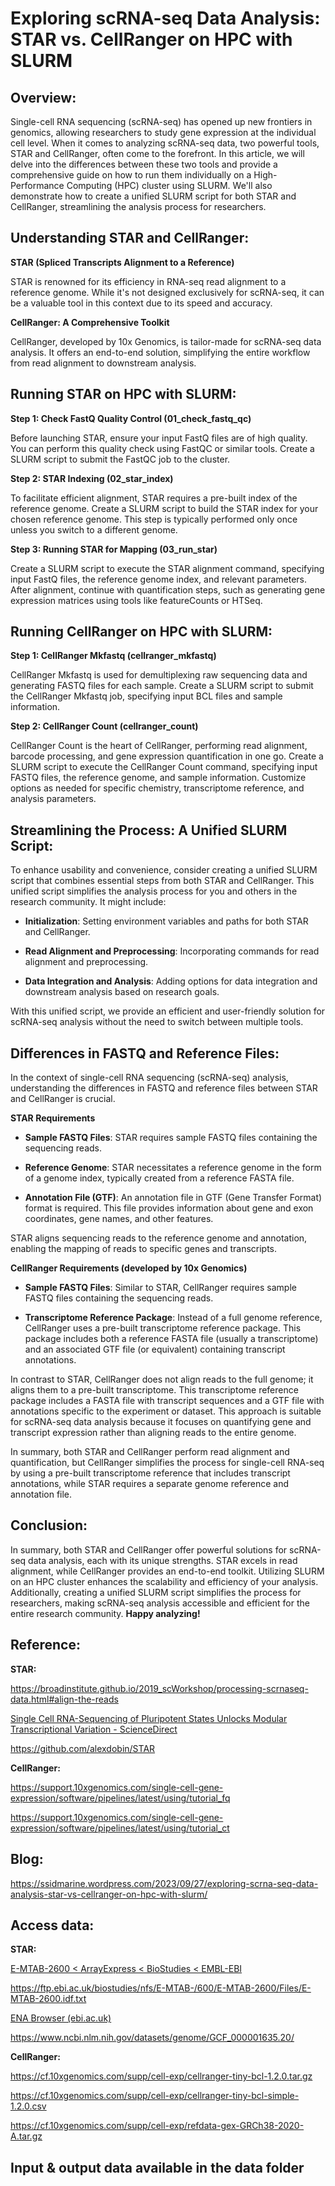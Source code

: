 # Exploring scRNA-seq Data Analysis: STAR vs. CellRanger on HPC with SLURM

## **Overview:**

Single-cell RNA sequencing (scRNA-seq) has opened up new frontiers in genomics, allowing researchers to study gene expression at the individual cell level. When it comes to analyzing scRNA-seq data, two powerful tools, STAR and CellRanger, often come to the forefront. In this article, we will delve into the differences between these two tools and provide a comprehensive guide on how to run them individually on a High-Performance Computing (HPC) cluster using SLURM. We'll also demonstrate how to create a unified SLURM script for both STAR and CellRanger, streamlining the analysis process for researchers.

## **Understanding STAR and CellRanger:**

**STAR (Spliced Transcripts Alignment to a Reference)**

STAR is renowned for its efficiency in RNA-seq read alignment to a reference genome. While it's not designed exclusively for scRNA-seq, it can be a valuable tool in this context due to its speed and accuracy.

**CellRanger: A Comprehensive Toolkit**

CellRanger, developed by 10x Genomics, is tailor-made for scRNA-seq data analysis. It offers an end-to-end solution, simplifying the entire workflow from read alignment to downstream analysis.

## **Running STAR on HPC with SLURM:**

**Step 1: Check FastQ Quality Control (01_check_fastq_qc)**

Before launching STAR, ensure your input FastQ files are of high quality. You can perform this quality check using FastQC or similar tools. Create a SLURM script to submit the FastQC job to the cluster.

**Step 2: STAR Indexing (02_star_index)**

To facilitate efficient alignment, STAR requires a pre-built index of the reference genome. Create a SLURM script to build the STAR index for your chosen reference genome. This step is typically performed only once unless you switch to a different genome.

**Step 3: Running STAR for Mapping (03_run_star)**

Create a SLURM script to execute the STAR alignment command, specifying input FastQ files, the reference genome index, and relevant parameters. After alignment, continue with quantification steps, such as generating gene expression matrices using tools like featureCounts or HTSeq.

## **Running CellRanger on HPC with SLURM:**

**Step 1: CellRanger Mkfastq (cellranger_mkfastq)**

CellRanger Mkfastq is used for demultiplexing raw sequencing data and generating FASTQ files for each sample. Create a SLURM script to submit the CellRanger Mkfastq job, specifying input BCL files and sample information.

**Step 2: CellRanger Count (cellranger_count)**

CellRanger Count is the heart of CellRanger, performing read alignment, barcode processing, and gene expression quantification in one go. Create a SLURM script to execute the CellRanger Count command, specifying input FASTQ files, the reference genome, and sample information. Customize options as needed for specific chemistry, transcriptome reference, and analysis parameters.

## **Streamlining the Process: A Unified SLURM Script:**

To enhance usability and convenience, consider creating a unified SLURM script that combines essential steps from both STAR and CellRanger. This unified script simplifies the analysis process for you and others in the research community. It might include:

-   **Initialization**: Setting environment variables and paths for both STAR and CellRanger.

-   **Read Alignment and Preprocessing**: Incorporating commands for read alignment and preprocessing.

-   **Data Integration and Analysis**: Adding options for data integration and downstream analysis based on research goals.

With this unified script, we provide an efficient and user-friendly solution for scRNA-seq analysis without the need to switch between multiple tools.

## **Differences in FASTQ and Reference Files:**

In the context of single-cell RNA sequencing (scRNA-seq) analysis, understanding the differences in FASTQ and reference files between STAR and CellRanger is crucial.

**STAR Requirements**

-   **Sample FASTQ Files**: STAR requires sample FASTQ files containing the sequencing reads.

-   **Reference Genome**: STAR necessitates a reference genome in the form of a genome index, typically created from a reference FASTA file.

-   **Annotation File (GTF)**: An annotation file in GTF (Gene Transfer Format) format is required. This file provides information about gene and exon coordinates, gene names, and other features.

STAR aligns sequencing reads to the reference genome and annotation, enabling the mapping of reads to specific genes and transcripts.

**CellRanger Requirements (developed by 10x Genomics)**

-   **Sample FASTQ Files**: Similar to STAR, CellRanger requires sample FASTQ files containing the sequencing reads.

-   **Transcriptome Reference Package**: Instead of a full genome reference, CellRanger uses a pre-built transcriptome reference package. This package includes both a reference FASTA file (usually a transcriptome) and an associated GTF file (or equivalent) containing transcript annotations.

In contrast to STAR, CellRanger does not align reads to the full genome; it aligns them to a pre-built transcriptome. This transcriptome reference package includes a FASTA file with transcript sequences and a GTF file with annotations specific to the experiment or dataset. This approach is suitable for scRNA-seq data analysis because it focuses on quantifying gene and transcript expression rather than aligning reads to the entire genome.

In summary, both STAR and CellRanger perform read alignment and quantification, but CellRanger simplifies the process for single-cell RNA-seq by using a pre-built transcriptome reference that includes transcript annotations, while STAR requires a separate genome reference and annotation file.

## **Conclusion:**

In summary, both STAR and CellRanger offer powerful solutions for scRNA-seq data analysis, each with its unique strengths. STAR excels in read alignment, while CellRanger provides an end-to-end toolkit. Utilizing SLURM on an HPC cluster enhances the scalability and efficiency of your analysis. Additionally, creating a unified SLURM script simplifies the process for researchers, making scRNA-seq analysis accessible and efficient for the entire research community. **Happy analyzing!**

## Reference:

**STAR:**

<https://broadinstitute.github.io/2019_scWorkshop/processing-scrnaseq-data.html#align-the-reads>

[Single Cell RNA-Sequencing of Pluripotent States Unlocks Modular Transcriptional Variation - ScienceDirect](https://www.sciencedirect.com/science/article/pii/S193459091500418X?via%3Dihub)

<https://github.com/alexdobin/STAR>

**CellRanger:**

<https://support.10xgenomics.com/single-cell-gene-expression/software/pipelines/latest/using/tutorial_fq>

<https://support.10xgenomics.com/single-cell-gene-expression/software/pipelines/latest/using/tutorial_ct>

## Blog:

<https://ssidmarine.wordpress.com/2023/09/27/exploring-scrna-seq-data-analysis-star-vs-cellranger-on-hpc-with-slurm/>

## Access data:

**STAR:**

[E-MTAB-2600 \< ArrayExpress \< BioStudies \< EMBL-EBI](https://www.ebi.ac.uk/biostudies/arrayexpress/studies/E-MTAB-2600?accession=E-MTAB-2600)

<https://ftp.ebi.ac.uk/biostudies/nfs/E-MTAB-/600/E-MTAB-2600/Files/E-MTAB-2600.idf.txt>

[ENA Browser (ebi.ac.uk)](https://www.ebi.ac.uk/ena/browser/view/ERR1211176?dataType=RUN)

<https://www.ncbi.nlm.nih.gov/datasets/genome/GCF_000001635.20/>

**CellRanger:**

<https://cf.10xgenomics.com/supp/cell-exp/cellranger-tiny-bcl-1.2.0.tar.gz>

<https://cf.10xgenomics.com/supp/cell-exp/cellranger-tiny-bcl-simple-1.2.0.csv>

<https://cf.10xgenomics.com/supp/cell-exp/refdata-gex-GRCh38-2020-A.tar.gz>

## **Input & output data available in the data folder**
